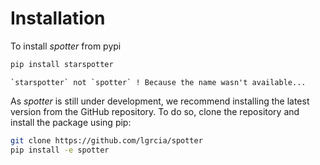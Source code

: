 # Installation

To install *spotter* from pypi
    
```bash
pip install starspotter
```

```{danger}
`starspotter` not `spotter` ! Because the name wasn't available...
```

As *spotter* is still under development, we recommend installing the latest version from the GitHub repository. To do so, clone the repository and install the package using pip:

```bash
git clone https://github.com/lgrcia/spotter
pip install -e spotter
```